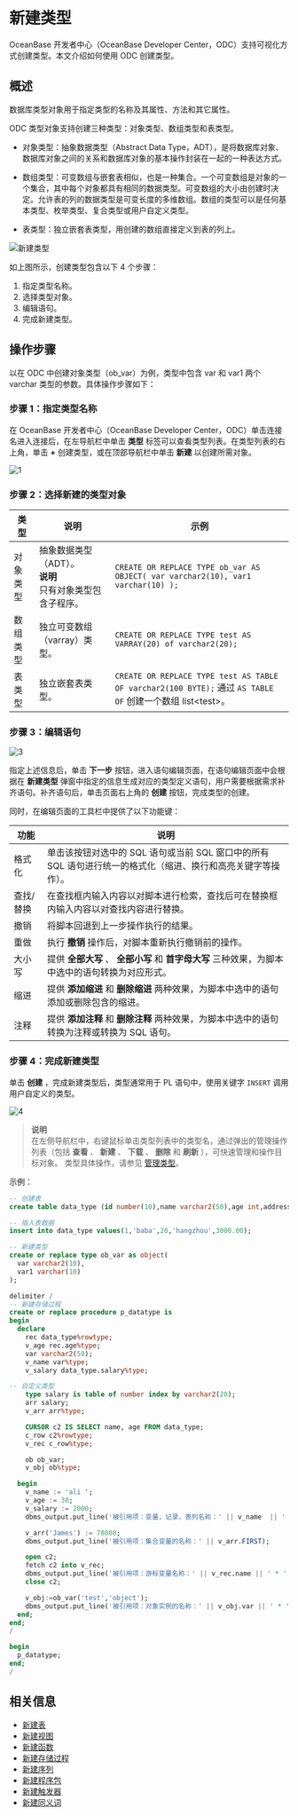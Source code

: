 新建类型 
=========================

OceanBase 开发者中心（OceanBase Developer Center，ODC）支持可视化方式创建类型。本文介绍如何使用 ODC 创建类型。

概述 
-----------------------

数据库类型对象用于指定类型的名称及其属性、方法和其它属性。

ODC 类型对象支持创建三种类型：对象类型、数组类型和表类型。

* 对象类型：抽象数据类型（Abstract Data Type，ADT），是将数据库对象、数据库对象之间的关系和数据库对象的基本操作封装在一起的一种表达方式。

  

* 数组类型：可变数组与嵌套表相似，也是一种集合。一个可变数组是对象的一个集合，其中每个对象都具有相同的数据类型。可变数组的大小由创建时决定。允许表的列的数据类型是可变长度的多维数组。数组的类型可以是任何基本类型、枚举类型、复合类型或用户自定义类型。

  

* 表类型：独立嵌套表类型，用创建的数组直接定义到表的列上。


![新建类型](https://obbusiness-private.oss-cn-shanghai.aliyuncs.com/doc/img/odc/340/%E6%96%B0%E5%BB%BA%E7%B1%BB%E5%9E%8B-%E6%A6%82%E8%BF%B0.png)


如上图所示，创建类型包含以下 4 个步骤：

1. 指定类型名称。
2. 选择类型对象。
3. 编辑语句。
4. 完成新建类型。

操作步骤 
-------------------------

以在 ODC 中创建对象类型（ob_var）为例，类型中包含 var 和 var1 两个 varchar 类型的参数。具体操作步骤如下：

### 步骤 1：指定类型名称

在 OceanBase 开发者中心（OceanBase Developer Center，ODC）单击连接名进入连接后，在左导航栏中单击 **类型** 标签可以查看类型列表。在类型列表的右上角，单击 **+** 创建类型，或在顶部导航栏中单击 **新建** 以创建所需对象。

![1](https://obbusiness-private.oss-cn-shanghai.aliyuncs.com/doc/img/odc/333/%E7%B1%BB%E5%9E%8B-%E6%96%B0%E5%BB%BA%E7%B1%BB%E5%9E%8B-%E6%AD%A5%E9%AA%A41.png)

### 步骤 2：选择新建的类型对象



|  类型  |                                说明                                 |                                                                  示例                                                                   |
|------|-------------------------------------------------------------------|---------------------------------------------------------------------------------------------------------------------------------------|
| 对象类型 | 抽象数据类型（ADT）。<br> **说明** <br> 只有对象类型包含子程序。 |  ``` CREATE OR REPLACE TYPE ob_var AS OBJECT( var varchar2(10), var1 varchar(10) ); ```    |
| 数组类型 | 独立可变数组（varray）类型。                                                 | ``` CREATE OR REPLACE TYPE test AS VARRAY(20) of varchar2(20); ```                                         |
| 表类型  | 独立嵌套表类型。                                                          | ``` CREATE OR REPLACE TYPE test AS TABLE OF varchar2(100 BYTE); ```  通过 `AS TABLE OF` 创建一个数组 list\<test\>。 |



### 步骤 3：编辑语句

![3](https://obbusiness-private.oss-cn-shanghai.aliyuncs.com/doc/img/odc/340/%E6%96%B0%E5%BB%BA%E7%B1%BB%E5%9E%8B-%E6%AD%A5%E9%AA%A43.png)

指定上述信息后，单击 **下一步** 按钮，进入语句编辑页面，在语句编辑页面中会根据在 **新建类型** 弹窗中指定的信息生成对应的类型定义语句，用户需要根据需求补齐语句。补齐语句后，单击页面右上角的 **创建** 按钮，完成类型的创建。

同时，在编辑页面的工具栏中提供了以下功能键：


|  功能   |                               说明                               |
|-------|----------------------------------------------------------------|
| 格式化   | 单击该按钮对选中的 SQL 语句或当前 SQL 窗口中的所有 SQL 语句进行统一的格式化（缩进、换行和高亮关键字等操作）。 |
| 查找/替换 | 在查找框内输入内容以对脚本进行检索，查找后可在替换框内输入内容以对查找内容进行替换。                     |
| 撤销    | 将脚本回退到上一步操作执行的结果。                                              |
| 重做    | 执行 **撤销** 操作后，对脚本重新执行撤销前的操作。                                   |
| 大小写   | 提供 **全部大写** 、 **全部小写** 和 **首字母大写** 三种效果，为脚本中选中的语句转换为对应形式。    |
| 缩进    | 提供 **添加缩进** 和 **删除缩进** 两种效果，为脚本中选中的语句添加或删除包含的缩进。             |
| 注释    | 提供 **添加注释** 和 **删除注释** 两种效果，为脚本中选中的语句转换为注释或转换为 SQL 语句。       |



### 步骤 4：完成新建类型

单击 **创建** ，完成新建类型后，类型通常用于 PL 语句中，使用关键字 `INSERT` 调用用户自定义的类型。

![4](https://obbusiness-private.oss-cn-shanghai.aliyuncs.com/doc/img/odc/340/%E6%96%B0%E5%BB%BA%E7%B1%BB%E5%9E%8B-%E6%AD%A5%E9%AA%A44.png)

> **说明**  
> 在左侧导航栏中，右键鼠标单击类型列表中的类型名，通过弹出的管理操作列表（包括 **查看** 、 **新建** 、 **下载** 、 **删除** 和 **刷新** ），可快速管理和操作目标对象。
> 类型具体操作，请参见 [管理类型](../8.web-odc-type-objects/3.web-odc-manage-types.md)。

示例：

```sql
-- 创建表
create table data_type (id number(10),name varchar2(50),age int,address varchar2(50),salary float);

-- 插入表数据
insert into data_type values(1,'baba',20,'hangzhou',3000.00);

-- 新建类型
create or replace type ob_var as object(
  var varchar2(10),
  var1 varchar(10)
);

delimiter /
-- 新建存储过程
create or replace procedure p_datatype is
begin
  declare
    rec data_type%rowtype;
    v_age rec.age%type;
    var varchar2(50);
    v_name var%type;
    v_salary data_type.salary%type;

-- 自定义类型
    type salary is table of number index by varchar2(20);
    arr salary;
    v_arr arr%type;

    CURSOR c2 IS SELECT name, age FROM data_type;
    c_row c2%rowtype;
    v_rec c_row%type;

    ob ob_var;
    v_obj ob%type;

  begin
    v_name := 'ali ';
    v_age := 30;
    v_salary := 2000;
    dbms_output.put_line('被引用项：变量，记录，表列名称：' || v_name  || ' * ' || v_age || ' * ' || v_salary);

    v_arr('James') := 78000;
    dbms_output.put_line('被引用项：集合变量的名称：' || v_arr.FIRST);

    open c2;
    fetch c2 into v_rec;
    dbms_output.put_line('被引用项：游标变量名称：' || v_rec.name || ' * ' || v_rec.age);
    close c2;

    v_obj:=ob_var('test','object');
    dbms_output.put_line('被引用项：对象实例的名称：' || v_obj.var || ' * ' || v_obj.var1);
  end;
end;
/

begin
  p_datatype;
end;
/
```

相关信息 
-------------------------

* [新建表](../1.web-odc-table-objects/2.web-odc-create-a-table.md)
* [新建视图](../2.web-odc-view-objects/2.web-odc-create-a-view.md)
* [新建函数](../3.web-odc-function-objects/2.web-odc-create-a-function.md)
* [新建存储过程](../4.web-odc-stored-procedure-objects/2.web-odc-create-a-stored-procedure.md)
* [新建序列](../5.web-odc-sequence-objects/2.web-odc-create-a-sequence.md)
* [新建程序包](../6.web-odc-package-objects/2.web-odc-create-a-program-package.md)
* [新建触发器](../7.web-odc-trigger-objects/2.web-odc-create-a-trigger.md)
* [新建同义词](../9.web-odc-synonym-objects/2.web-odc-create-a-synonym.md)
